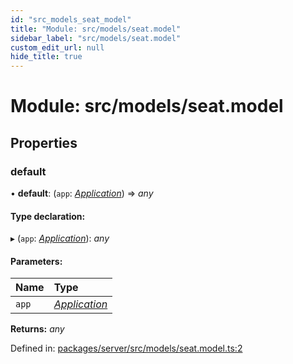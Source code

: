 ```yaml
---
id: "src_models_seat_model"
title: "Module: src/models/seat.model"
sidebar_label: "src/models/seat.model"
custom_edit_url: null
hide_title: true
---
```


# Module: src/models/seat.model

## Properties

### default

• **default**: (`app`: [*Application*](src_declarations.md#application)) => *any*

#### Type declaration:

▸ (`app`: [*Application*](src_declarations.md#application)): *any*

#### Parameters:

Name | Type |
:------ | :------ |
`app` | [*Application*](src_declarations.md#application) |

**Returns:** *any*

Defined in: [packages/server/src/models/seat.model.ts:2](https://github.com/xr3ngine/xr3ngine/blob/66a84a950/packages/server/src/models/seat.model.ts#L2)
